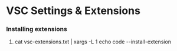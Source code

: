 # VSC Settings & Extensions

### Installing extensions
1. cat vsc-extensions.txt | xargs -L 1 echo code --install-extension

